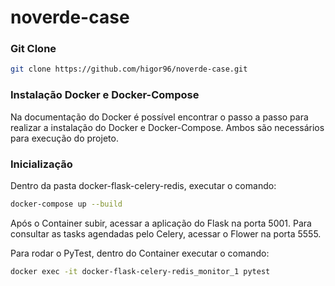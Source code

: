 # noverde-case

### Git Clone

```bash
git clone https://github.com/higor96/noverde-case.git
```

### Instalação Docker e Docker-Compose

Na documentação do Docker é possível encontrar o passo a passo para realizar a instalação do Docker e Docker-Compose.
Ambos são necessários para execução do projeto.

### Inicialização

Dentro da pasta docker-flask-celery-redis, executar o comando:

```bash
docker-compose up --build
```

Após o Container subir, acessar a aplicação do Flask na porta 5001.
Para consultar as tasks agendadas pelo Celery, acessar o Flower na porta 5555.

Para rodar o PyTest, dentro do Container executar o comando:

```bash
docker exec -it docker-flask-celery-redis_monitor_1 pytest
```
